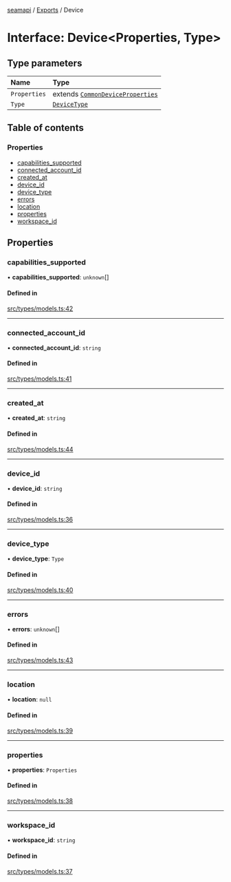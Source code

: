 [seamapi](../README.md) / [Exports](../modules.md) / Device

# Interface: Device<Properties, Type\>

## Type parameters

| Name | Type |
| :------ | :------ |
| `Properties` | extends [`CommonDeviceProperties`](../modules.md#commondeviceproperties) |
| `Type` | [`DeviceType`](../modules.md#devicetype) |

## Table of contents

### Properties

- [capabilities\_supported](Device.md#capabilities_supported)
- [connected\_account\_id](Device.md#connected_account_id)
- [created\_at](Device.md#created_at)
- [device\_id](Device.md#device_id)
- [device\_type](Device.md#device_type)
- [errors](Device.md#errors)
- [location](Device.md#location)
- [properties](Device.md#properties)
- [workspace\_id](Device.md#workspace_id)

## Properties

### capabilities\_supported

• **capabilities\_supported**: `unknown`[]

#### Defined in

[src/types/models.ts:42](https://github.com/seamapi/seamapi-javascript/blob/main/src/types/models.ts#L42)

___

### connected\_account\_id

• **connected\_account\_id**: `string`

#### Defined in

[src/types/models.ts:41](https://github.com/seamapi/seamapi-javascript/blob/main/src/types/models.ts#L41)

___

### created\_at

• **created\_at**: `string`

#### Defined in

[src/types/models.ts:44](https://github.com/seamapi/seamapi-javascript/blob/main/src/types/models.ts#L44)

___

### device\_id

• **device\_id**: `string`

#### Defined in

[src/types/models.ts:36](https://github.com/seamapi/seamapi-javascript/blob/main/src/types/models.ts#L36)

___

### device\_type

• **device\_type**: `Type`

#### Defined in

[src/types/models.ts:40](https://github.com/seamapi/seamapi-javascript/blob/main/src/types/models.ts#L40)

___

### errors

• **errors**: `unknown`[]

#### Defined in

[src/types/models.ts:43](https://github.com/seamapi/seamapi-javascript/blob/main/src/types/models.ts#L43)

___

### location

• **location**: ``null``

#### Defined in

[src/types/models.ts:39](https://github.com/seamapi/seamapi-javascript/blob/main/src/types/models.ts#L39)

___

### properties

• **properties**: `Properties`

#### Defined in

[src/types/models.ts:38](https://github.com/seamapi/seamapi-javascript/blob/main/src/types/models.ts#L38)

___

### workspace\_id

• **workspace\_id**: `string`

#### Defined in

[src/types/models.ts:37](https://github.com/seamapi/seamapi-javascript/blob/main/src/types/models.ts#L37)
